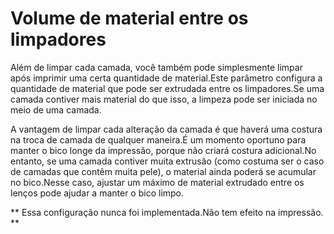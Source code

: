 Volume de material entre os limpadores
====
Além de limpar cada camada, você também pode simplesmente limpar após imprimir uma certa quantidade de material.Este parâmetro configura a quantidade de material que pode ser extrudada entre os limpadores.Se uma camada contiver mais material do que isso, a limpeza pode ser iniciada no meio de uma camada.

A vantagem de limpar cada alteração da camada é que haverá uma costura na troca de camada de qualquer maneira.É um momento oportuno para manter o bico longe da impressão, porque não criará costura adicional.No entanto, se uma camada contiver muita extrusão (como costuma ser o caso de camadas que contêm muita pele), o material ainda poderá se acumular no bico.Nesse caso, ajustar um máximo de material extrudado entre os lenços pode ajudar a manter o bico limpo.

** Essa configuração nunca foi implementada.Não tem efeito na impressão. **